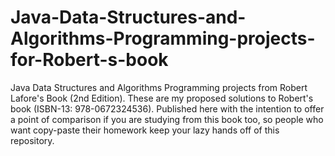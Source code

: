 # Java-Data-Structures-and-Algorithms-Programming-projects-for-Robert-s-book
Java Data Structures and Algorithms Programming projects from Robert Lafore's Book (2nd Edition). These are my proposed solutions to Robert's book (ISBN-13: 978-0672324536). Published here with the intention to offer a point of comparison if you are studying from this book too, so people who want copy-paste their homework keep your lazy hands off of this repository.
